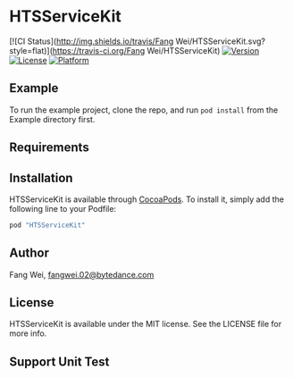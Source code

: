 # HTSServiceKit

[![CI Status](http://img.shields.io/travis/Fang Wei/HTSServiceKit.svg?style=flat)](https://travis-ci.org/Fang Wei/HTSServiceKit)
[![Version](https://img.shields.io/cocoapods/v/HTSServiceKit.svg?style=flat)](http://cocoapods.org/pods/HTSServiceKit)
[![License](https://img.shields.io/cocoapods/l/HTSServiceKit.svg?style=flat)](http://cocoapods.org/pods/HTSServiceKit)
[![Platform](https://img.shields.io/cocoapods/p/HTSServiceKit.svg?style=flat)](http://cocoapods.org/pods/HTSServiceKit)

## Example

To run the example project, clone the repo, and run `pod install` from the Example directory first.

## Requirements

## Installation

HTSServiceKit is available through [CocoaPods](http://cocoapods.org). To install
it, simply add the following line to your Podfile:

```ruby
pod "HTSServiceKit"
```

## Author

Fang Wei, fangwei.02@bytedance.com

## License

HTSServiceKit is available under the MIT license. See the LICENSE file for more info.
## Support Unit Test
